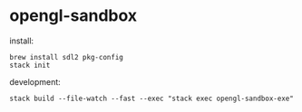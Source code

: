 # opengl-sandbox

install:
```
brew install sdl2 pkg-config
stack init
```

development:
```
stack build --file-watch --fast --exec "stack exec opengl-sandbox-exe"
```
